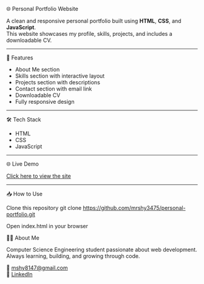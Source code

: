 🌐 Personal Portfolio Website

A clean and responsive personal portfolio built using **HTML**, **CSS**, and **JavaScript**.  
This website showcases my profile, skills, projects, and includes a downloadable CV.

---

 🚀 Features

- About Me section  
- Skills section with interactive layout  
- Projects section with descriptions  
- Contact section with email link  
- Downloadable CV  
- Fully responsive design  

---

 🛠️ Tech Stack

- HTML
- CSS
- JavaScript

---

 🌐 Live Demo

[Click here to view the site](https://mrshy3475.github.io/personal-portfolio/)

---

📥 How to Use


 Clone this repository
git clone https://github.com/mrshy3475/personal-portfolio.git

 Open index.html in your browser

 🙋‍♂️ About Me

Computer Science Engineering student passionate about web development.  
Always learning, building, and growing through code.

📧 mshy8147@gmail.com  
🔗 [LinkedIn](https://www.linkedin.com/in/mohammed-shaheem-ps-904553308)
